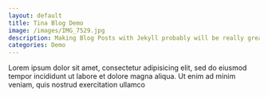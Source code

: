 ```yaml
---
layout: default
title: Tina Blog Demo
image: /images/IMG_7529.jpg
description: Making Blog Posts with Jekyll probably will be really great but right now it is making me crazy and I feel like I am losing my mind
categories: Demo
---
```


Lorem ipsum dolor sit amet, consectetur adipisicing elit, sed do eiusmod tempor incididunt ut labore et dolore magna aliqua. Ut enim ad minim veniam, quis nostrud exercitation ullamco
